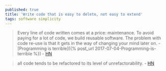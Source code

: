 ```yaml
---
published: true
title: 'Write code that is easy to delete, not easy to extend'
tags: software simplicity
---
```

> Every line of code written comes at a price: maintenance. To avoid paying for a lot of code, we build reusable software. The problem with code re-use is that it gets in the way of changing your mind later on. - [Programming is terrible]({% post_url 2017-07-04-Programming-is-terrible %}) - [HN](https://news.ycombinator.com/item?id=23914486)

> all code tends to be refactored to its level of unrefactorability. - [HN](https://news.ycombinator.com/item?id=23915571)
